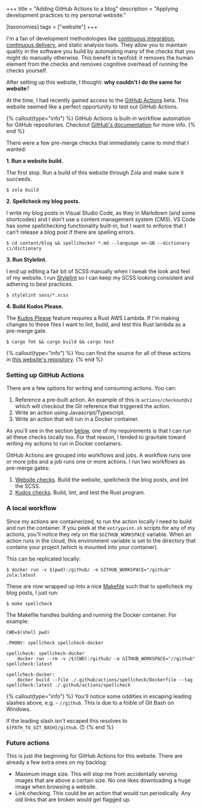 +++
title = "Adding GitHub Actions to a blog"
description = "Applying development practices to my personal website."

[taxonomies]
tags = ["website"]
+++

I'm a fan of development methodologies like [continuous integration](https://en.wikipedia.org/wiki/Continuous_integration), [continuous delivery](https://en.wikipedia.org/wiki/Continuous_delivery), and static analysis tools. They allow you to maintain quality in the software you build by automating many of the checks that you might do manually otherwise. This benefit is twofold: it removes the human element from the checks and removes cognitive overhead of running the checks yourself.

After setting up this website, I thought: **why couldn't I do the same for website**? 

At the time, I had recently gained access to the [GitHub Actions](https://github.com/features/actions) beta. This website seemed like a perfect opportunity to test out GitHub Actions.

{% callout(type="info") %}
GitHub Actions is built-in workflow automation for GitHub repositories. Checkout [GitHub's documentation](https://github.com/features/actions) for more info.
{% end %}

There were a few pre-merge checks that immediately came to mind that I wanted: 

**1. Run a website build.**

The first stop. Run a build of this website through Zola and make sure it succeeds.

```
$ zola build
```

**2. Spellcheck my blog posts.**

I write my blog posts in Visual Studio Code, as they in Markdown (and some shortcodes) and I don't use a content management system (CMS). VS Code has some spellchecking functionality built-in, but I want to enforce that I can't release a blog post if there are spelling errors.

```
$ cd content/blog && spellchecker *.md --language en-GB --dictionary ci/dictionary
```

**3. Run Stylelint.** 

I end up editing a fair bit of SCSS manually when I tweak the look and feel of my website. I run [Stylelint](https://github.com/stylelint/stylelint) so I can keep my SCSS looking consistent and adhering to best practices.

```
$ stylelint sass/*.scss
```

**4. Build Kudos Please.**

The [Kudos Please](/blog/kudos-please) feature requires a Rust AWS Lambda. If I'm making changes to these files I want to lint, build, and test this Rust lambda as a pre-merge gate.

```
$ cargo fmt && cargo build && cargo test
```


{% callout(type="info") %}
You can find the source for all of these actions in [this website's repository](https://github.com/jamiebrynes7/website/tree/master/.github/actions).
{% end %}

### Setting up GitHub Actions

There are a few options for writing and consuming actions. You can:

1. Reference a pre-built action. An example of this is `actions/checkout@v1` which will checkout the Git reference that triggered the action.
2. Write an action using Javascript/Typescript.
3. Write an action that will run in a Docker container.

As you'll see in the section [below](#setting-up-a-local-workflow), one of my requirements is that I can run all these checks locally too. For that reason, I tended to gravitate toward writing my actions to run in Docker containers. 

GitHub Actions are grouped into workflows and jobs. A workflow runs one or more jobs and a job runs one or more actions. I run two workflows as pre-merge gates:

1. [Website checks](https://github.com/jamiebrynes7/website/blob/master/.github/workflows/post-checks.yml). Build the website, spellcheck the blog posts, and lint the SCSS.
2. [Kudos checks](https://github.com/jamiebrynes7/website/blob/master/.github/workflows/kudos-integration.yml). Build, lint, and test the Rust program.

### A local workflow

Since my actions are containerized, to run the action locally I need to build and run the container. If you peek at the `entrypoint.sh` scripts for any of my actions, you'll notice they rely on the `$GITHUB_WORKSPACE` variable. When an action runs in the cloud, this environment variable is set to the directory that contains your project (which is mounted into your container).

This can be replicated locally:

```
$ docker run -v $(pwd):/github/ -e GITHUB_WORKSPACE="/github" zola:latest
```
These are now wrapped up into a nice [Makefile](https://github.com/jamiebrynes7/website/blob/master/Makefile) such that to spellcheck my blog posts, I just run: 

```
$ make spellcheck
```

The Makefile handles building and running the Docker container. For example: 

```make
CWD=$(shell pwd)

.PHONY: spellcheck spellcheck-docker

spellcheck: spellcheck-docker
	docker run --rm -v /$(CWD):/github/ -e GITHUB_WORKSPACE="//github" spellcheck:latest

spellcheck-docker:
	docker build --file ./.github/actions/spellcheck/Dockerfile --tag spellcheck:latest ./.github/actions/spellcheck
```

{% callout(type="info") %}
You'll notice some oddities in escaping leading slashes above, e.g. - `//github`. This is due to a foible of Git Bash on Windows. 

If the leading slash _isn't_ escaped this resolves to `${PATH_TO_GIT_BASH}/github`. 🙃
{% end %}

### Future actions

This is just the beginning for GitHub Actions for this website. There are already a few extra ones on my backlog: 

- Maximum image size. This will stop me from accidentally serving images that are above a certain size. No one likes downloading a huge image when browsing a website.
- Link checking. This could be an action that would run periodically. Any old links that are broken would get flagged up.
